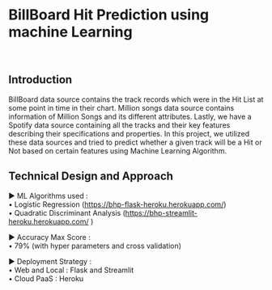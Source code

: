 # <h1>BillBoard Hit Prediction using machine Learning</h1><br>

## Introduction

BillBoard data source contains the track records which were in the Hit List at some point in time in their chart. Million songs data source contains information of Million Songs and its different attributes. Lastly, we have a Spotify data source containing all the tracks and their key features describing their specifications and properties. In this project, we utilized these data sources and tried to predict whether a given track will be a Hit or Not based on certain features using Machine Learning Algorithm.

## Technical Design and Approach

&#9658; ML Algorithms used : <br>
&#8226; Logistic Regression (https://bhp-flask-heroku.herokuapp.com/) <br>
&#8226;  Quadratic Discriminant Analysis (https://bhp-streamlit-heroku.herokuapp.com/ )<br>

&#9658; Accuracy Max Score :<br>
&#8226; 79% (with hyper parameters and cross validation) <br>


&#9658; Deployment Strategy :<br>
&#8226; Web and Local : Flask and Streamlit <br>
&#8226; Cloud PaaS : Heroku <br>


